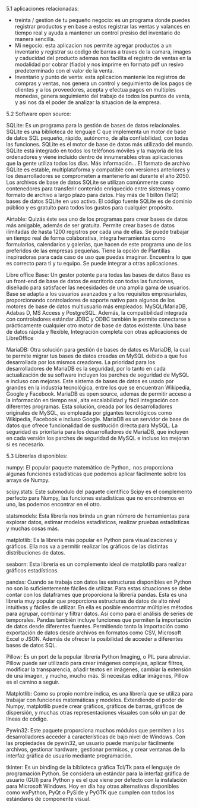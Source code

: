5.1  aplicaciones relacionadas:
   - treinta / gestion de tu pequeño negocio: es un programa donde puedes registrar productos y en base a estos registrar las ventas y valances en tiempo real y ayuda a mantener un control presiso del inventario de manera sencilla.  
   - Mi negocio: esta aplicacion nos permite agregar productos a un inventario y registrar su codigo de barras a traves de la camara, images y caducidad del producto ademas nos facilita el registro de ventas en la modalidad por cobrar (fiado) y nos imprime en formato pdf un resivo predeterminado con el valor de la venta.
   - Inventario y punto de venta: esta aplicacion mantenie los registros de compras y ventas, nos genera un control y seguimiento de los pagos de clientes y a los proveedores, acepta y efectua pagos en multiples monedas, genera seguimiento del trabajo de todos los puntos de venta, y asi nos da el poder de analizar la situacion de la empresa.

5.2 Software open source:

SQLite:
   Es un programa para la gestión de bases de datos relacionales. SQLite es una biblioteca de lenguaje C que implementa un motor de base de datos SQL pequeño, rápido,   autónomo,   de alta confiabilidad, con todas las funciones. SQLite es el motor de base de datos más utilizado del mundo. SQLite está integrado en todos los teléfonos móviles y la  mayoría de los ordenadores y viene incluido dentro de innumerables otras aplicaciones que la gente utiliza todos los días. Más información...
El formato de archivo SQLite es estable, multiplataforma y compatible con versiones anteriores y los desarrolladores se comprometen a mantenerlo así durante el año 2050. Los archivos de base de datos SQLite se utilizan comúnmente como contenedores para transferir contenido enriquecido entre sistemas y como formato de archivo a largo plazo para datos. Hay más de 1 billón (1e12) bases de datos SQLite en uso activo.
El código fuente SQLite es de dominio público y es gratuito para todos los gustos para cualquier propósito.

Airtable:
Quizás éste sea uno de los programas para crear bases de datos más amigable, además de ser gratuita. Permite  crear bases de datos ilimitadas de hasta 1200 registros  por cada una de ellas. Se puede trabajar en tiempo real de forma colaborativa, integra herramientas como formularios, calendarios y galerías, que hacen de este programa uno de los preferidos de las empresas pequeñas.
Tiene la opción de Plantillas inspiradoras para cada caso de uso que puedas  imaginar. Encuentra lo que es correcto para ti y tu equipo.
Se puede integrar a otras aplicaciones.

Libre office Base:
Un gestor potente para todas las bases de datos
Base es un front-end de base de datos de escritorio con todas las funciones, diseñado para satisfacer las necesidades de una amplia gama de usuarios. Base se adapta a los usuarios avanzados y a los requisitos empresariales, proporcionando controladores de soporte nativo para algunos de los motores de base de datos multiusuario más empleados: MySQL/MariaDB, Adabas D, MS Access y 
PostgreSQL. Además, la compatibilidad integrada con controladores estándar JDBC y ODBC también le permite conectarse a prácticamente cualquier otro motor de base de datos existente.
Una base de datos rápida y flexible, Integración completa con otras aplicaciones de LibreOffice

MariaDB:
Otra solución para gestión de bases de datos es MariaDB, la cual te permite migrar tus bases de datos creadas en MySQL debido a que fue desarrollada por los mismos creadores. La prioridad para los desarrolladores de MariaDB es la seguridad, por lo tanto en cada actualización de su software incluyen los parches de seguridad de MySQL e incluso con mejoras.
Este sistema de bases de datos es usado por grandes en la industria tecnológica, entre los que se encuentran Wikipedia, Google y Facebook. MariaDB es open source, ademas de permitir acceso a la información en tiempo real, alta escalabilidad y fácil integración con diferentes programas.
Esta solución, creada por los desarrolladores originales de MySQL, es empleada por gigantes tecnológicos como Wikipedia, Facebook e incluso Google. MariaDB es un servidor de base de datos que ofrece funcionalidad de sustitución directa para MySQL. La seguridad es prioritaria para los desarrolladores de MariaDB, que incluyen en cada versión los parches de seguridad de MySQL e incluso los mejoran si es necesario.


5.3 Librerías disponibles:

numpy: 
El popular paquete matemático de Python,. nos proporciona algunas funciones estadísticas que podemos aplicar fácilmente sobre los arrays de Numpy.

scipy.stats:
Este submodulo del paquete científico Scipy es el complemento perfecto para Numpy, las funciones estadisticas que no encontremos en uno, las podemos encontrar en el otro.

statsmodels: 
Esta librería nos brinda un gran número de herramientas para explorar datos, estimar modelos estadísticos, realizar pruebas estadísticas y muchas cosas más.

matplotlib: 
Es la librería más popular en Python para visualizaciones y gráficos. Ella nos va a permitir realizar los gráficos de las distintas distribuciones de datos.

seaborn: 
Esta librería es un complemento ideal de matplotlib para realizar gráficos estadísticos.

pandas: 
Cuando se trabaja con datos las estructuras disponibles en Python no son lo suficientemente fáciles de utilizar. Para estas situaciones se debe contar con los dataframes que proporciona la librería pandas. Esta es una librería muy popular que proporciona estructuras de datos de alto nivel intuitivas y fáciles de utilizar. En ella es posible encontrar múltiples métodos para  agrupar, combinar y filtrar datos. Así como para el análisis de series de temporales.
Pandas también incluye funciones que permiten la importación de datos desde diferentes fuentes. Permitiendo tanto la importación como exportación de datos desde archivos en formatos como CSV, Microsoft Excel o JSON. Además de ofrecer la posibilidad de acceder a diferentes bases de datos SQL.

Pillow:
Es un port de la popular librería Python Imaging, o PIL para abreviar. Pillow puede ser utilizado para crear imágenes complejas, aplicar filtros, modificar la transparencia, añadir textos en imágenes, cambiar la extensión de una imagen, y mucho, mucho más. Si necesitas editar imágenes, Pillow es el camino a seguir.

Matplotlib:
Como su propio nombre indica, es una librería que se utiliza para trabajar con funciones matemáticas y modelos. Extendiendo el poder de Numpy, matplotlib puede crear gráficos, gráficos de barras, gráficos de dispersión, y muchas otras representaciones visuales con sólo un par de líneas de código.


Pywin32:
Este paquete proporciona muchos módulos que permiten a los desarrolladores acceder a características de bajo nivel de Windows. Con las propiedades de pywin32, un usuario puede manipular fácilmente archivos, gestionar hardware, gestionar permisos, y crear ventanas de la interfaz gráfica de usuario mediante programación.


tkinter:
Es un binding de la biblioteca gráfica Tcl/Tk para el lenguaje de programación Python. Se considera un estándar para la interfaz gráfica de usuario (GUI) para Python y es el que viene por defecto con la instalación para Microsoft Windows. Hoy en día hay otras alternativas disponibles como wxPython, PyQt o PySide y PyGTK que cumplen con todos los estándares de componente visual.

